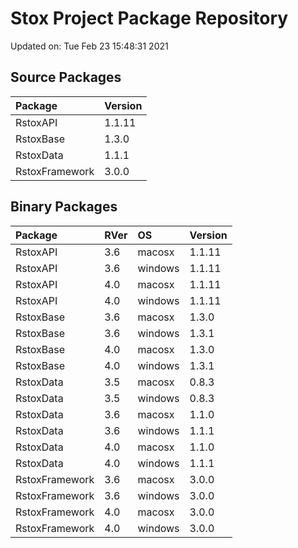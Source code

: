 # Stox Project Package Repository


Updated on: Tue Feb 23 15:48:31 2021
## Source Packages

|Package        |Version |
|:--------------|:-------|
|RstoxAPI       |1.1.11  |
|RstoxBase      |1.3.0   |
|RstoxData      |1.1.1   |
|RstoxFramework |3.0.0   |

## Binary Packages

|Package        |RVer |OS      |Version |
|:--------------|:----|:-------|:-------|
|RstoxAPI       |3.6  |macosx  |1.1.11  |
|RstoxAPI       |3.6  |windows |1.1.11  |
|RstoxAPI       |4.0  |macosx  |1.1.11  |
|RstoxAPI       |4.0  |windows |1.1.11  |
|RstoxBase      |3.6  |macosx  |1.3.0   |
|RstoxBase      |3.6  |windows |1.3.1   |
|RstoxBase      |4.0  |macosx  |1.3.0   |
|RstoxBase      |4.0  |windows |1.3.1   |
|RstoxData      |3.5  |macosx  |0.8.3   |
|RstoxData      |3.5  |windows |0.8.3   |
|RstoxData      |3.6  |macosx  |1.1.0   |
|RstoxData      |3.6  |windows |1.1.1   |
|RstoxData      |4.0  |macosx  |1.1.0   |
|RstoxData      |4.0  |windows |1.1.1   |
|RstoxFramework |3.6  |macosx  |3.0.0   |
|RstoxFramework |3.6  |windows |3.0.0   |
|RstoxFramework |4.0  |macosx  |3.0.0   |
|RstoxFramework |4.0  |windows |3.0.0   |
